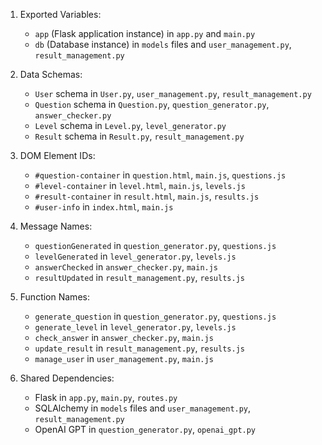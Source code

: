 1. Exported Variables:
   - `app` (Flask application instance) in `app.py` and `main.py`
   - `db` (Database instance) in `models` files and `user_management.py`, `result_management.py`

2. Data Schemas:
   - `User` schema in `User.py`, `user_management.py`, `result_management.py`
   - `Question` schema in `Question.py`, `question_generator.py`, `answer_checker.py`
   - `Level` schema in `Level.py`, `level_generator.py`
   - `Result` schema in `Result.py`, `result_management.py`

3. DOM Element IDs:
   - `#question-container` in `question.html`, `main.js`, `questions.js`
   - `#level-container` in `level.html`, `main.js`, `levels.js`
   - `#result-container` in `result.html`, `main.js`, `results.js`
   - `#user-info` in `index.html`, `main.js`

4. Message Names:
   - `questionGenerated` in `question_generator.py`, `questions.js`
   - `levelGenerated` in `level_generator.py`, `levels.js`
   - `answerChecked` in `answer_checker.py`, `main.js`
   - `resultUpdated` in `result_management.py`, `results.js`

5. Function Names:
   - `generate_question` in `question_generator.py`, `questions.js`
   - `generate_level` in `level_generator.py`, `levels.js`
   - `check_answer` in `answer_checker.py`, `main.js`
   - `update_result` in `result_management.py`, `results.js`
   - `manage_user` in `user_management.py`, `main.js`

6. Shared Dependencies:
   - Flask in `app.py`, `main.py`, `routes.py`
   - SQLAlchemy in `models` files and `user_management.py`, `result_management.py`
   - OpenAI GPT in `question_generator.py`, `openai_gpt.py`